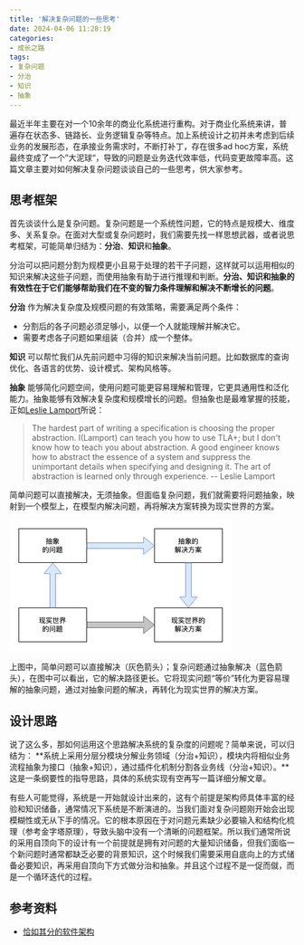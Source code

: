 ```yaml
---
title: '解决复杂问题的一些思考'
date: 2024-04-06 11:28:19
categories:
- 成长之路
tags:
- 复杂问题
- 分治
- 知识
- 抽象
---
```


最近半年主要在对一个10余年的商业化系统进行重构。对于商业化系统来讲，普遍存在状态多、链路长、业务逻辑复杂等特点。加上系统设计之初并未考虑到后续业务的发展形态，在承接业务需求时，不断打补丁，存在很多ad hoc方案，系统最终变成了一个”大泥球“，导致的问题是业务迭代效率低，代码变更故障率高。这篇文章主要对如何解决复杂问题谈谈自己的一些思考，供大家参考。

## 思考框架

首先谈谈什么是复杂问题。复杂问题是一个系统性问题，它的特点是规模大、维度多、关系复杂。在面对大型或复杂问题时，我们需要先找一样思想武器，或者说思考框架，可能简单归结为：**分治**、**知识**和**抽象**。

分治可以把问题分割为规模更小且易于处理的若干子问题，这样就可以运用相似的知识来解决这些子问题，而使用抽象有助于进行推理和判断。**分治、知识和抽象的有效性在于它们能够帮助我们在不变的智力条件理解和解决不断增长的问题**。

<!--more-->

**分治** 作为解决复杂度及规模问题的有效策略，需要满足两个条件：

- 分割后的各子问题必须足够小，以便一个人就能理解并解决它。
- 需要考虑各子问题如果组装（合并）成一个整体。

**知识** 可以帮忙我们从先前问题中习得的知识来解决当前问题。比如数据库的查询优化、各语言的优势、设计模式、架构风格等。

**抽象** 能够简化问题空间，使用问题可能更容易理解和管理，它更具通用性和泛化能力。抽象能够有效解决复杂度和规模增长的问题。但抽象也是最难掌握的技能，正如[Leslie Lamport](https://lamport.azurewebsites.net/)所说：

> The hardest part of writing a specification is choosing the proper abstraction. I(Lamport) can teach you how to use TLA+; but I don't know how to teach you about abstraction. A good engineer knows how to abstract the essence of a system and suppress the unimportant details when specifying and designing it. The art of abstraction is learned only through experience. 
-- Leslie Lamport

简单问题可以直接解决，无须抽象。但面临复杂问题，我们就需要将问题抽象，映射到一个模型上，在模型内解决问题，再将解决方案转换为现实世界的方案。

<img src="/images/thinking-about-solving-complicated-problem/1.png" with="400"/>

上图中，简单问题可以直接解决（灰色箭头）；复杂问题通过抽象解决（蓝色箭头），在图中可以看出，它的解决路径更长。它将现实问题“等价”转化为更容易理解的抽象问题，通过对抽象问题的解决，再转化为现实世界的解决方案。

## 设计思路

说了这么多，那如何运用这个思路解决系统的复杂度的问题呢？简单来说，可以归结为：
**系统上采用分层分模块分解业务领域（分治+知识），模块内将相似业务流程抽象为接口（抽象+知识），通过插件化机制分割各业务线（分治+知识）。**这是一条纲要性的指导思路，具体的系统实现有空再写一篇详细分解文章。

有些人可能觉得，系统是一开始就设计出来的，这有个前提是架构师具体丰富的经验和知识储备，通常情况下系统是不断演进的。当我们面对复杂问题刚开始会出现模糊性或无从下手的情况。它的根本原因在于对问题元素缺少必要输入和结构化梳理（参考金字塔原理），导致头脑中没有一个清晰的问题框架。所以我们通常所说的采用自顶向下的设计有一个前提就是拥有对问题的大量知识储备，但我们面临一个新问题时通常都缺乏必要的背景知识，这个时候我们需要采用自底向上的方式储备必要知识，再采用自顶向下方式做分治和抽象。并且这个过程不是一促而僦，而是一个循环迭代的过程。

## 参考资料

- [恰如其分的软件架构](https://book.douban.com/subject/24872314/)